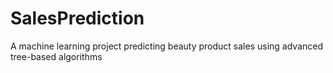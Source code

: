 # SalesPrediction
 A machine learning project predicting beauty product sales using advanced tree-based algorithms
